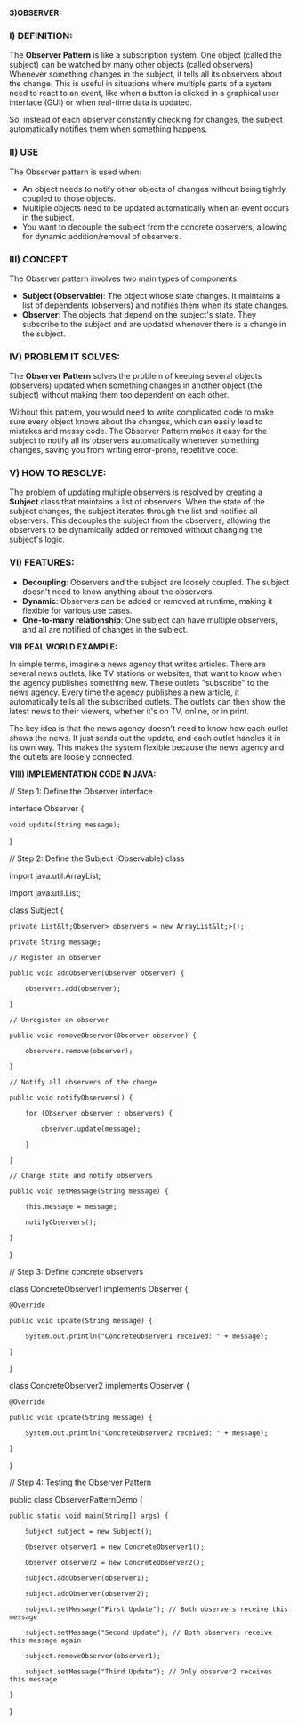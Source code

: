 **3)OBSERVER:**


### **I) DEFINITION:**

The **Observer Pattern** is like a subscription system. One object (called the subject) can be watched by many other objects (called observers). Whenever something changes in the subject, it tells all its observers about the change. This is useful in situations where multiple parts of a system need to react to an event, like when a button is clicked in a graphical user interface (GUI) or when real-time data is updated.

So, instead of each observer constantly checking for changes, the subject automatically notifies them when something happens.


### **II) USE**

The Observer pattern is used when:



* An object needs to notify other objects of changes without being tightly coupled to those objects.
* Multiple objects need to be updated automatically when an event occurs in the subject.
* You want to decouple the subject from the concrete observers, allowing for dynamic addition/removal of observers.


### **III) CONCEPT**

The Observer pattern involves two main types of components:



* **Subject (Observable)**: The object whose state changes. It maintains a list of dependents (observers) and notifies them when its state changes.
* **Observer**: The objects that depend on the subject's state. They subscribe to the subject and are updated whenever there is a change in the subject.


### **IV) PROBLEM IT SOLVES:**

The **Observer Pattern** solves the problem of keeping several objects (observers) updated when something changes in another object (the subject) without making them too dependent on each other.

Without this pattern, you would need to write complicated code to make sure every object knows about the changes, which can easily lead to mistakes and messy code. The Observer Pattern makes it easy for the subject to notify all its observers automatically whenever something changes, saving you from writing error-prone, repetitive code.


### **V) HOW TO RESOLVE:**

The problem of updating multiple observers is resolved by creating a **Subject** class that maintains a list of observers. When the state of the subject changes, the subject iterates through the list and notifies all observers. This decouples the subject from the observers, allowing the observers to be dynamically added or removed without changing the subject's logic.


### **VI) FEATURES:**



* **Decoupling**: Observers and the subject are loosely coupled. The subject doesn't need to know anything about the observers.
* **Dynamic**: Observers can be added or removed at runtime, making it flexible for various use cases.
* **One-to-many relationship**: One subject can have multiple observers, and all are notified of changes in the subject.

**VII) REAL WORLD EXAMPLE:**

In simple terms, imagine a news agency that writes articles. There are several news outlets, like TV stations or websites, that want to know when the agency publishes something new. These outlets "subscribe" to the news agency. Every time the agency publishes a new article, it automatically tells all the subscribed outlets. The outlets can then show the latest news to their viewers, whether it's on TV, online, or in print.

The key idea is that the news agency doesn't need to know how each outlet shows the news. It just sends out the update, and each outlet handles it in its own way. This makes the system flexible because the news agency and the outlets are loosely connected.

**VIII) IMPLEMENTATION CODE IN JAVA:**

// Step 1: Define the Observer interface

interface Observer {

    void update(String message);

}

// Step 2: Define the Subject (Observable) class

import java.util.ArrayList;

import java.util.List;

class Subject {

    private List&lt;Observer> observers = new ArrayList&lt;>();

    private String message;

    // Register an observer

    public void addObserver(Observer observer) {

        observers.add(observer);

    }

    // Unregister an observer

    public void removeObserver(Observer observer) {

        observers.remove(observer);

    }

    // Notify all observers of the change

    public void notifyObservers() {

        for (Observer observer : observers) {

            observer.update(message);

        }

    }

    // Change state and notify observers

    public void setMessage(String message) {

        this.message = message;

        notifyObservers();

    }

}

// Step 3: Define concrete observers

class ConcreteObserver1 implements Observer {

    @Override

    public void update(String message) {

        System.out.println("ConcreteObserver1 received: " + message);

    }

}

class ConcreteObserver2 implements Observer {

    @Override

    public void update(String message) {

        System.out.println("ConcreteObserver2 received: " + message);

    }

}

// Step 4: Testing the Observer Pattern

public class ObserverPatternDemo {

    public static void main(String[] args) {

        Subject subject = new Subject();

        Observer observer1 = new ConcreteObserver1();

        Observer observer2 = new ConcreteObserver2();

        subject.addObserver(observer1);

        subject.addObserver(observer2);

        subject.setMessage("First Update"); // Both observers receive this message

        subject.setMessage("Second Update"); // Both observers receive this message again

        subject.removeObserver(observer1);

        subject.setMessage("Third Update"); // Only observer2 receives this message

    }

}
